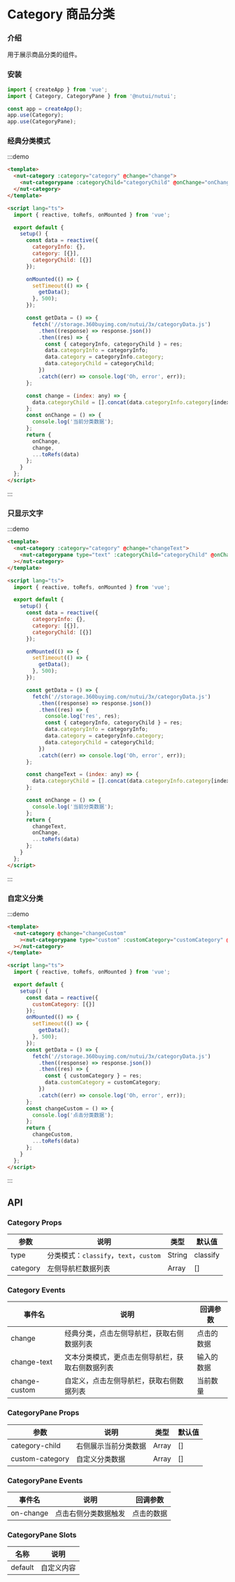 # Category 商品分类

### 介绍

用于展示商品分类的组件。

### 安装

```javascript
import { createApp } from 'vue';
import { Category, CategoryPane } from '@nutui/nutui';

const app = createApp();
app.use(Category);
app.use(CategoryPane);
```

### 经典分类模式

:::demo

```html
<template>
  <nut-category :category="category" @change="change">
    <nut-categorypane :categoryChild="categoryChild" @onChange="onChange"> </nut-categorypane>
  </nut-category>
</template>

<script lang="ts">
  import { reactive, toRefs, onMounted } from 'vue';

  export default {
    setup() {
      const data = reactive({
        categoryInfo: {},
        category: [{}],
        categoryChild: [{}]
      });

      onMounted(() => {
        setTimeout(() => {
          getData();
        }, 500);
      });

      const getData = () => {
        fetch('//storage.360buyimg.com/nutui/3x/categoryData.js')
          .then((response) => response.json())
          .then((res) => {
            const { categoryInfo, categoryChild } = res;
            data.categoryInfo = categoryInfo;
            data.category = categoryInfo.category;
            data.categoryChild = categoryChild;
          })
          .catch((err) => console.log('Oh, error', err));
      };

      const change = (index: any) => {
        data.categoryChild = [].concat(data.categoryInfo.category[index + 1].children as any);
      };
      const onChange = () => {
        console.log('当前分类数据');
      };
      return {
        onChange,
        change,
        ...toRefs(data)
      };
    }
  };
</script>
```

:::

### 只显示文字

:::demo

```html
<template>
  <nut-category :category="category" @change="changeText">
    <nut-categorypane type="text" :categoryChild="categoryChild" @onChange="onChange"> </nut-categorypane
  ></nut-category>
</template>

<script lang="ts">
  import { reactive, toRefs, onMounted } from 'vue';

  export default {
    setup() {
      const data = reactive({
        categoryInfo: {},
        category: [{}],
        categoryChild: [{}]
      });

      onMounted(() => {
        setTimeout(() => {
          getData();
        }, 500);
      });

      const getData = () => {
        fetch('//storage.360buyimg.com/nutui/3x/categoryData.js')
          .then((response) => response.json())
          .then((res) => {
            console.log('res', res);
            const { categoryInfo, categoryChild } = res;
            data.categoryInfo = categoryInfo;
            data.category = categoryInfo.category;
            data.categoryChild = categoryChild;
          })
          .catch((err) => console.log('Oh, error', err));
      };

      const changeText = (index: any) => {
        data.categoryChild = [].concat(data.categoryInfo.category[index + 1].children as any);
      };

      const onChange = () => {
        console.log('当前分类数据');
      };
      return {
        changeText,
        onChange,
        ...toRefs(data)
      };
    }
  };
</script>
```

:::

### 自定义分类

:::demo

```html
<template>
  <nut-category @change="changeCustom"
    ><nut-categorypane type="custom" :customCategory="customCategory" @onChange="changeCustom"> </nut-categorypane
  ></nut-category>
</template>

<script lang="ts">
  import { reactive, toRefs, onMounted } from 'vue';

  export default {
    setup() {
      const data = reactive({
        customCategory: [{}]
      });
      onMounted(() => {
        setTimeout(() => {
          getData();
        }, 500);
      });
      const getData = () => {
        fetch('//storage.360buyimg.com/nutui/3x/categoryData.js')
          .then((response) => response.json())
          .then((res) => {
            const { customCategory } = res;
            data.customCategory = customCategory;
          })
          .catch((err) => console.log('Oh, error', err));
      };
      const changeCustom = () => {
        console.log('点击分类数据');
      };
      return {
        changeCustom,
        ...toRefs(data)
      };
    }
  };
</script>
```

:::

## API

### Category Props

| 参数     | 说明                                   | 类型   | 默认值   |
| -------- | -------------------------------------- | ------ | -------- |
| type     | 分类模式：`classify`，`text`，`custom` | String | classify |
| category | 左侧导航栏数据列表                     | Array  | []       |

### Category Events

| 事件名        | 说明                                             | 回调参数   |
| ------------- | ------------------------------------------------ | ---------- |
| change        | 经典分类，点击左侧导航栏，获取右侧数据列表       | 点击的数据 |
| change-text   | 文本分类模式，更点击左侧导航栏，获取右侧数据列表 | 输入的数据 |
| change-custom | 自定义，点击左侧导航栏，获取右侧数据列表         | 当前数量   |

### CategoryPane Props

| 参数            | 说明                 | 类型  | 默认值 |
| --------------- | -------------------- | ----- | ------ |
| category-child  | 右侧展示当前分类数据 | Array | []     |
| custom-category | 自定义分类数据       | Array | []     |

### CategoryPane Events

| 事件名    | 说明                 | 回调参数   |
| --------- | -------------------- | ---------- |
| on-change | 点击右侧分类数据触发 | 点击的数据 |

### CategoryPane Slots

| 名称    | 说明       |
| ------- | ---------- |
| default | 自定义内容 |
